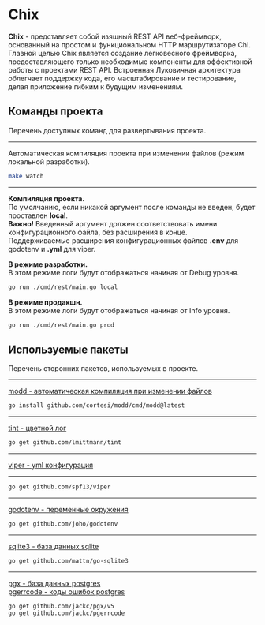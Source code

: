 # Chix

**Chix** - представляет собой изящный REST API веб-фреймворк, основанный на простом и функциональном HTTP маршрутизаторе Chi. Главной целью Chix является создание легковесного фреймворка, предоставляющего только необходимые компоненты для эффективной работы с проектами REST API. Встроенная Луковичная архитектура облегчает поддержку кода, его масштабирование и тестирование, делая приложение гибким к будущим изменениям.

## Команды проекта

Перечень доступных команд для развертывания проекта.

---

Автоматическая компиляция проекта при изменении файлов (режим локальной разработки).

```bash
make watch
```

---

**Компиляция проекта.**  
По умолчанию, если никакой аргумент после команды не введен, будет проставлен **local**.  
**Важно!** Введенный аргумент должен соответствовать имени конфигурационного файла, без расширения в конце.  
Поддерживаемые расширения конфигурационных файлов **.env** для godotenv и **.yml** для viper.

**В режиме разработки.**  
В этом режиме логи будут отображаться начиная от Debug уровня. 

```bash
go run ./cmd/rest/main.go local
```

**В режиме продакшн.**  
В этом режиме логи будут отображаться начиная от Info уровня.

```bash
go run ./cmd/rest/main.go prod
```

## Используемые пакеты

Перечень сторонних пакетов, используемых в проекте.

---

[modd - автоматическая компиляция при изменении файлов](https://github.com/cortesi/modd)

```bash
go install github.com/cortesi/modd/cmd/modd@latest
```

---

[tint - цветной лог](https://github.com/lmittmann/tint)

```bash
go get github.com/lmittmann/tint
```

---

[viper - yml конфигурация](https://github.com/spf13/viper)

---

```bash
go get github.com/spf13/viper
```

---

[godotenv - переменные окружения](https://github.com/joho/godotenv)

```bash
go get github.com/joho/godotenv
```

---

[sqlite3 - база данных sqlite](https://github.com/mattn/go-sqlite3)

```bash
go get github.com/mattn/go-sqlite3
```

---

[pgx - база данных postgres](https://github.com/jackc/pgx)  
[pgerrcode - коды ошибок postgres](https://github.com/jackc/pgerrcode)

```bash
go get github.com/jackc/pgx/v5
go get github.com/jackc/pgerrcode
```
